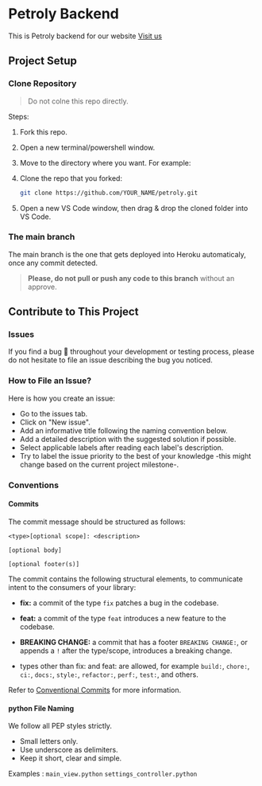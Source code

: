 # Petroly Backend

This is Petroly backend for our website [Visit us](https://petroly.co)
<!-- TODO: ADD TOOL ICONS -->
## Project Setup

### Clone Repository

> Do not colne this repo directly.

Steps:

1) Fork this repo.
2) Open a new terminal/powershell window.
3) Move to the directory where you want. For example:
4) Clone the repo that you forked:

   ```bash
   git clone https://github.com/YOUR_NAME/petroly.git
   ```

5) Open a new VS Code window, then drag & drop the cloned folder into VS Code.

### The main branch

The main branch is the one that gets deployed into Heroku automaticaly,
once any commit detected.
> **Please, do not pull or push any code to this branch** without an approve.

## Contribute to This Project

### Issues

If you find a bug 🐞 throughout your development or testing process,
please do not hesitate to file an issue describing the bug you noticed.

### How to File an Issue?

Here is how you create an issue:

- Go to the issues tab.
- Click on "New issue".
- Add an informative title following the naming convention below.
- Add a detailed description with the suggested solution if possible.
- Select applicable labels after reading each label's description.
- Try to label the issue priority to the best of your knowledge -this might change based on the current project milestone-.

### Conventions

#### Commits

The commit message should be structured as follows:

```git
<type>[optional scope]: <description>

[optional body]

[optional footer(s)]
```

The commit contains the following structural elements, to communicate intent to the consumers of your library:

- **fix:** a commit of the type `fix` patches a bug in the codebase.

- **feat:** a commit of the type `feat` introduces a new feature to the codebase.

- **BREAKING CHANGE:** a commit that has a footer `BREAKING CHANGE:`, or appends a `!` after the type/scope, introduces a breaking change.

- types other than fix: and feat: are allowed, for example `build:`, `chore:`, `ci:`, `docs:`, `style:`, `refactor:`, `perf:`, `test:`, and others.

Refer to [Conventional Commits](https://www.conventionalcommits.org/en/v1.0.0/) for more information.

#### python File Naming

We follow all PEP styles strictly.

- Small letters only.
- Use underscore as delimiters.
- Keep it short, clear and simple.

Examples :
`main_view.python`
`settings_controller.python`
